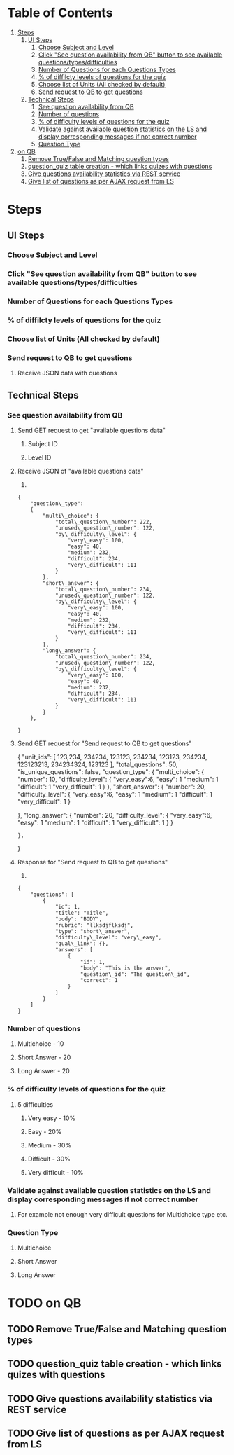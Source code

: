 
# Table of Contents

1.  [Steps](#org28f052c)
    1.  [UI Steps](#orgd2940d3)
        1.  [Choose Subject and Level](#org02cad3a)
        2.  [Click "See question availability from QB" button to see available questions/types/difficulties](#orgb2a58ca)
        3.  [Number of Questions for each Questions Types](#org8dbd6aa)
        4.  [% of diffilcty levels of questions for the quiz](#orga945f06)
        5.  [Choose list of Units (All checked by default)](#org5842a1d)
        6.  [Send request to QB to get questions](#org188711b)
    2.  [Technical Steps](#org83e2ce4)
        1.  [See question availability from QB](#orgdc7b394)
        2.  [Number of questions](#orgd14416e)
        3.  [% of difficulty levels of questions for the quiz](#org4970c32)
        4.  [Validate against available question statistics on the LS and display corresponding messages if not correct number](#org2be30fd)
        5.  [Question Type](#org2b901a5)
2.  [on QB](#orge07331c)
    1.  [Remove True/False and Matching question types](#org0efa912)
    2.  [question\_quiz table creation - which links quizes with questions](#orgf792e0f)
    3.  [Give questions availability statistics via REST service](#org7c97953)
    4.  [Give list of questions as per AJAX request from LS](#orgdb5ca94)


<a id="org28f052c"></a>

# Steps


<a id="orgd2940d3"></a>

## UI Steps


<a id="org02cad3a"></a>

### Choose Subject and Level


<a id="orgb2a58ca"></a>

### Click "See question availability from QB" button to see available questions/types/difficulties


<a id="org8dbd6aa"></a>

### Number of Questions for each Questions Types


<a id="orga945f06"></a>

### % of diffilcty levels of questions for the quiz


<a id="org5842a1d"></a>

### Choose list of Units (All checked by default)


<a id="org188711b"></a>

### Send request to QB to get questions

1.  Receive JSON data with questions


<a id="org83e2ce4"></a>

## Technical Steps


<a id="orgdc7b394"></a>

### See question availability from QB

1.  Send GET request to get "available questions data"

    1.  Subject ID
    
    2.  Level ID

2.  Receive JSON of "available questions data"

    1.  
    
        {
            "question\_type":
            {
                "multi\_choice": {
                    "total\_question\_number": 222,
                    "unused\_question\_number": 122,
                    "by\_difficulty\_level": {
                        "very\_easy": 100,
                        "easy": 40,
                        "medium": 232,
                        "difficult": 234,
                        "very\_difficult": 111
                    }
                },
                "short\_answer": {
                    "total\_question\_number": 234,
                    "unused\_question\_number": 122,
                    "by\_difficulty\_level": {
                        "very\_easy": 100,
                        "easy": 40,
                        "medium": 232,
                        "difficult": 234,
                        "very\_difficult": 111
                    }
                },
                "long\_answer": {
                    "total\_question\_number": 234,
                    "unused\_question\_number": 122,
                    "by\_difficulty\_level": {
                        "very\_easy": 100,
                        "easy": 40,
                        "medium": 232,
                        "difficult": 234,
                        "very\_difficult": 111
                    }
                }
            },
        
        }

3.  Send GET request for "Send request to QB to get questions"

    {
        "unit\_ids": [
            123,234, 234234, 123123, 234234, 123123, 234234, 123123213, 234234324, 123123
        ],
        "total\_questions": 50,
        "is\_unique\_questions": false,
        "question\_type": {
            "multi\_choice": {
                "number": 10,
                "difficulty\_level": {
                    "very\_easy":6,
                    "easy": 1
                    "medium": 1
                    "difficult": 1
                    "very\_difficult": 1
                }
            },
            "short\_answer": {
                "number": 20,
                "difficulty\_level": {
                    "very\_easy":6,
                    "easy": 1
                    "medium": 1
                    "difficult": 1
                    "very\_difficult": 1
                }
    
    },
    "long\_answer": {
        "number": 20,
        "difficulty\_level": {
            "very\_easy":6,
            "easy": 1
            "medium": 1
            "difficult": 1
            "very\_difficult": 1
        }
    }
    
        },
    }

4.  Response for "Send request to QB to get questions"

    1.  
    
        {
            "questions": [
                {
                    "id": 1,
                    "title": "Title",
                    "body": "BODY",
                    "rubric": "llksdjflksdj",
                    "type": "short\_answer",
                    "difficulty\_level": "very\_easy",
                    "qual\_link": {},
                    "answers": [
                        {
                            "id": 1,
                            "body": "This is the answer",
                            "question\_id": "The question\_id",
                            "correct": 1
                        }
                    ]
                }
            ]
        }


<a id="orgd14416e"></a>

### Number of questions

1.  Multichoice - 10

2.  Short Answer - 20

3.  Long Answer - 20


<a id="org4970c32"></a>

### % of difficulty levels of questions for the quiz

1.  5 difficulties

    1.  Very easy - 10%
    
    2.  Easy - 20%
    
    3.  Medium - 30%
    
    4.  Difficult - 30%
    
    5.  Very difficult - 10%


<a id="org2be30fd"></a>

### Validate against available question statistics on the LS and display corresponding messages if not correct number

1.  For example not enough very difficult questions for Multichoice type etc.


<a id="org2b901a5"></a>

### Question Type

1.  Multichoice

2.  Short Answer

3.  Long Answer


<a id="orge07331c"></a>

# TODO on QB


<a id="org0efa912"></a>

## TODO Remove True/False and Matching question types


<a id="orgf792e0f"></a>

## TODO question\_quiz table creation - which links quizes with questions


<a id="org7c97953"></a>

## TODO Give questions availability statistics via REST service


<a id="orgdb5ca94"></a>

## TODO Give list of questions as per AJAX request from LS

